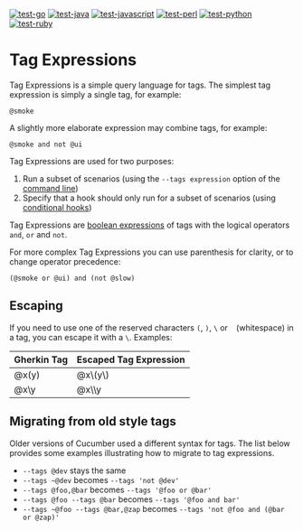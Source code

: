 [![test-go](https://github.com/cucumber/tag-expressions/actions/workflows/test-go.yml/badge.svg)](https://github.com/cucumber/tag-expressions/actions/workflows/test-go.yml)
[![test-java](https://github.com/cucumber/tag-expressions/actions/workflows/test-java.yml/badge.svg)](https://github.com/cucumber/tag-expressions/actions/workflows/test-java.yml)
[![test-javascript](https://github.com/cucumber/tag-expressions/actions/workflows/test-javascript.yml/badge.svg)](https://github.com/cucumber/tag-expressions/actions/workflows/test-javascript.yml)
[![test-perl](https://github.com/cucumber/tag-expressions/actions/workflows/test-perl.yml/badge.svg)](https://github.com/cucumber/tag-expressions/actions/workflows/test-perl.yml)
[![test-python](https://github.com/cucumber/tag-expressions/actions/workflows/test-python.yml/badge.svg)](https://github.com/cucumber/tag-expressions/actions/workflows/test-python.yml)
[![test-ruby](https://github.com/cucumber/tag-expressions/actions/workflows/test-ruby.yml/badge.svg)](https://github.com/cucumber/tag-expressions/actions/workflows/test-ruby.yml)

# Tag Expressions

Tag Expressions is a simple query language for tags. The simplest tag expression is
simply a single tag, for example:

    @smoke

A slightly more elaborate expression may combine tags, for example:

    @smoke and not @ui

Tag Expressions are used for two purposes:

1. Run a subset of scenarios (using the `--tags expression` option of the [command line](https://cucumber.io/docs/cucumber/api/#running-cucumber))
2. Specify that a hook should only run for a subset of scenarios (using [conditional hooks](https://cucumber.io/docs/cucumber/api/#hooks))

Tag Expressions are [boolean expressions](https://en.wikipedia.org/wiki/Boolean_expression)
of tags with the logical operators `and`, `or` and `not`.

For more complex Tag Expressions you can use parenthesis for clarity, or to change operator precedence:

    (@smoke or @ui) and (not @slow)

## Escaping

If you need to use one of the reserved characters `(`, `)`, `\` or ` ` (whitespace) in a tag,
you can escape it with a `\`. Examples:

| Gherkin Tag   | Escaped Tag Expression |
| ------------- | ---------------------- |
| @x(y)         | @x\\(y\\)              |
| @x\y          | @x\\\\y                |

## Migrating from old style tags

Older versions of Cucumber used a different syntax for tags. The list below
provides some examples illustrating how to migrate to tag expressions.

* `--tags @dev` stays the same
* `--tags ~@dev` becomes `--tags 'not @dev'`
* `--tags @foo,@bar` becomes  `--tags '@foo or @bar'`
* `--tags @foo --tags @bar` becomes `--tags '@foo and bar'`
* `--tags ~@foo --tags @bar,@zap` becomes `--tags 'not @foo and (@bar or @zap)'`
